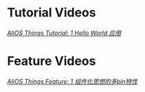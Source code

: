 # Tutorial Videos
###### [AliOS Things Tutorial: 1 Hello World 应用](http://v.youku.com/v_show/id_XMzI2MTYyNDAwOA)

# Feature Videos
###### [AliOS Things Feature: 1 组件化思想的多bin特性](http://v.youku.com/v_show/id_XMzI2MTYzODEyOA)